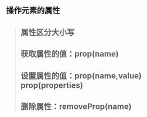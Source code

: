 ## 操作元素的属性


>## 属性区分大小写
>## 获取属性的值：prop(name)
>## 设置属性的值：prop(name,value) prop(properties)
>## 删除属性：removeProp(name)
